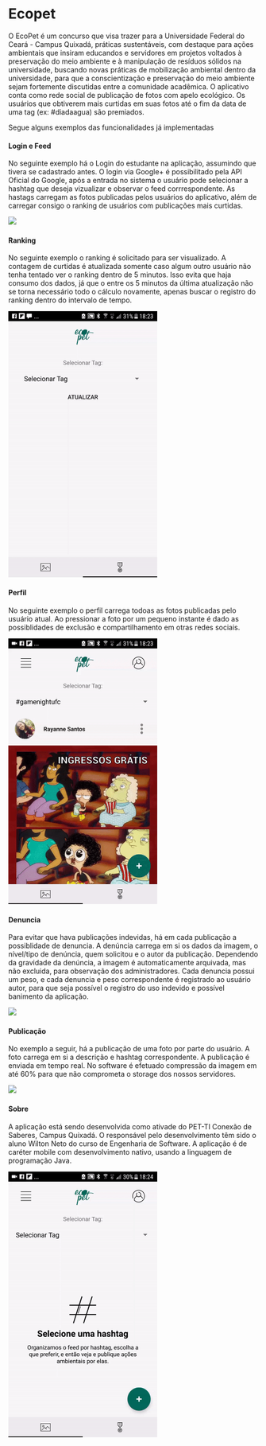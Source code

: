 # Ecopet

O EcoPet é um concurso que visa trazer para a Universidade Federal do Ceará - Campus Quixadá, práticas sustentáveis, com destaque para ações ambientais que insiram educandos e servidores em projetos voltados à preservação do meio ambiente e à manipulação de resíduos sólidos na  universidade, buscando novas práticas de mobilização ambiental dentro da universidade, para que a conscientização e preservação do meio ambiente sejam fortemente discutidas entre a comunidade acadêmica. O aplicativo conta como rede social de publicação de fotos com apelo ecológico. Os usuários que obtiverem mais curtidas em suas fotos até o fim da data de uma tag (ex: #diadaagua) são premiados.

Segue alguns exemplos das funcionalidades já implementadas
#### Login e Feed
No seguinte exemplo há o Login do estudante na aplicação, assumindo que tivera se cadastrado antes. O login via Google+ é possibilitado pela API Oficial do Google, após a entrada no sistema o usuário pode selecionar a hashtag que deseja vizualizar e observar o feed corrrespondente. As hastags carregam as fotos publicadas pelos usuários do aplicativo, além de carregar consigo o ranking de usuários com publicações mais curtidas.

 <img src="https://github.com/wiltonribeiro/ecoPET/blob/master/Preview/LoginPreview.gif" width="300" height="auto">


#### Ranking
No seguinte exemplo o ranking é solicitado para ser visualizado. A contagem de curtidas é atualizada somente caso algum outro usuário não tenha tentado ver o ranking dentro de 5 minutos. Isso evita que haja consumo dos dados, já que o entre os 5 minutos da última atualização não se torna necessário todo o cálculo novamente, apenas buscar o registro do ranking dentro do intervalo de tempo.

<img src="https://github.com/wiltonribeiro/ecoPET/blob/master/Preview/RankingPreview.gif" width="300" height="auto">


#### Perfil
No seguinte exemplo o perfil carrega todoas as fotos publicadas pelo usuário atual. Ao pressionar a foto por um pequeno instante é dado as possiblidades de exclusão e compartilhamento em otras redes sociais.

<img src="https://github.com/wiltonribeiro/ecoPET/blob/master/Preview/ProfilePreview.gif" width="300" height="auto">

#### Denuncia
Para evitar que hava publicações indevidas, há em cada publicação a possiblidade de denuncia. A denúncia carrega em si os dados da imagem, o nível/tipo de denúncia, quem solicitou e o autor da publicação. Dependendo da gravidade da denúncia, a imagem é automaticamente arquivada, mas não excluida, para observação dos administradores. Cada denuncia possui um peso, e cada denuncia e peso correspondente é registrado ao usuário autor, para que seja possível o registro do uso indevido e possível banimento da aplicação.

<img src="https://github.com/wiltonribeiro/ecoPET/blob/master/Preview/ReportPreview.gif" width="300" height="auto">

#### Publicação
No exemplo a seguir, há a publicação de uma foto por parte do usuário. A foto carrega em si a descrição e hashtag correspondente. A publicação é enviada em tempo real. No software é efetuado compressão da imagem em até 60% para que não comprometa o storage dos nossos servidores.

<img src="https://github.com/wiltonribeiro/ecoPET/blob/master/Preview/PublishPreview.gif" width="300" height="auto">

#### Sobre
A aplicação está sendo desenvolvida como ativade do PET-TI Conexão de Saberes, Campus Quixadá. O responsável pelo desenvolvimento têm sido o aluno Wilton Neto do curso de Engenharia de Software. A aplicação é de caréter mobile com desenvolvimento nativo, usando a linguagem de programação Java.

<img src="https://github.com/wiltonribeiro/ecoPET/blob/master/Preview/AboutPreview.gif" width="300" height="auto">




